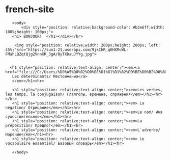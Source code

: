 # french-site
<!DOCTYPE html>
<html>
  <head>
       <meta charset="UTF-8/">
	   <title>Содержание</title>
  </head>

       <body>
		   <div style="position: relative;background-color: #b3e6ff;width: 100%;height: 100px;"> 
	   <h1> BONJOUR!  </h1></div></br>
	   
	    <img style="position: relative;width: 200px;height: 200px; left: 45%;"src="https://sun1-21.userapi.com/9jkIhR_qKHXMuWL-FMahLQZqtQjg2VnnXR_3gA/8yTXDauJYYg.jpg">
		
	  
	  <h1 style="position: relative;text-align: center;"><em><a href="file:///C:/Users/%D0%A5%D0%B2%D0%BE%D1%81%D1%82%D0%BE%D0%B2%D0%B0%20%D0%9C%D0%B0%D1%80%D0%B8%D1%8F/Desktop/%D0%A1%D0%90%D0%99%D0%A2/Les%20d%C3%A9terminants.html">
	   Les déterminants/ Местоимения</a>
	   </em></h1><hr>
	   
	   <h1 style="position: relative;text-align: center;"><em>Les verbes, les temps, la conjugaison/ Глалголы, времена, спряжения</em></h1><hr></br>
	   <h1 style="position: relative;text-align: center;"><em> La négation/ Отрицание</em></h1><hr>
	   <h1 style="position: relative;text-align: center;"><em>Le nom/ Имя существительное</em></h1><hr>
	   <h1 style="position: relative;text-align: center;"><em>La préposition/ Предлог</em></h1><hr>
	   <h1 style="position: relative;text-align: center;"><em>L`adverbe/ Наречие</em></h1><hr>
	   <h1 style="position: relative;text-align: center;"><em> Le vocabulaire essentiel/ Базовый словарь</em></h1><hr>
	  
	   </body>
	   
	   
	   

</html>
